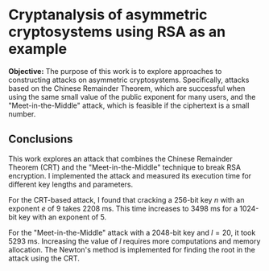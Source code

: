 # Cryptanalysis of asymmetric cryptosystems using RSA as an example

**Objective:** The purpose of this work is to explore approaches to constructing attacks on asymmetric cryptosystems. Specifically, attacks based on the Chinese Remainder Theorem, which are successful when using the same small value of the public exponent for many users, and the "Meet-in-the-Middle" attack, which is feasible if the ciphertext is a small number.

## Conclusions

This work explores an attack that combines the Chinese Remainder Theorem (CRT) and the "Meet-in-the-Middle" technique to break RSA encryption. I implemented the attack and measured its execution time for different key lengths and parameters. 

For the CRT-based attack, I found that cracking a 256-bit key $n$ with an exponent $e$ of 9 takes 2208 ms. This time increases to 3498 ms for a 1024-bit key with an exponent of 5.

For the "Meet-in-the-Middle" attack with a 2048-bit key and $l=20$, it took 5293 ms. Increasing the value of $l$ requires more computations and memory allocation. The Newton's method is implemented for finding the root in the attack using the CRT.
